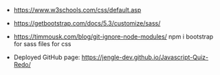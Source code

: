 

* https://www.w3schools.com/css/default.asp
* https://getbootstrap.com/docs/5.3/customize/sass/
* https://timmousk.com/blog/git-ignore-node-modules/
npm i bootstrap for sass files for css 

* Deployed GitHub page: https://jengle-dev.github.io/Javascript-Quiz-Redo/